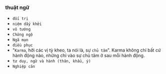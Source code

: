 
### thuật ngữ
- `đối trị`
- `niệm dấy khởi`
- `vô tướng`
- `Chứng ngộ`
- `Ngã mạn`
- `điều phục`
- "`Karma`, hỡi các vị tỳ kheo, ta nói là, sự `chủ tâm`". Karma không chỉ bất cứ hành động nào, những chỉ vào sự chủ tâm ở sau mỗi hành động.
-  `tư duy, ngữ và hành (thân, khẩu, ý)`
- `Nghiệp căn`


